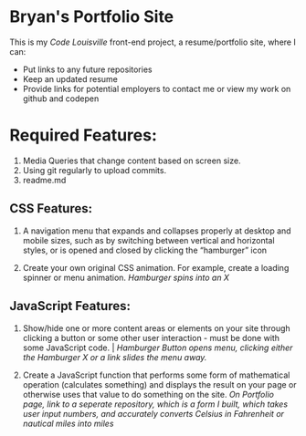  # Bryan's Portfolio Site
 
 This is my _Code Louisville_ front-end project, a resume/portfolio site, where I can: 
 
 * Put links to any future repositories 
 * Keep an updated resume
 * Provide links for potential employers to contact me 
 or view my work on github and codepen
 


# Required Features:
1. Media Queries that change content based on screen size.
2. Using git regularly to upload commits.
3. readme.md

## CSS Features:
1.  A navigation menu that expands and collapses properly at desktop and mobile sizes, such as by switching between vertical and horizontal styles, or is opened and closed by clicking the “hamburger” icon

2. Create your own original CSS animation. For example, create a loading spinner or menu animation. _Hamburger spins into an X_

## JavaScript Features:
1. Show/hide one or more content areas or elements on your site through clicking a button or some other user interaction - must be done with some JavaScript code. | _Hamburger Button opens menu, clicking either the Hamburger X or a link slides the menu away._

2. Create a JavaScript function that performs some form of mathematical operation (calculates something) and displays the result on your page or otherwise uses that value to do something on the site.
_On Portfolio page, link to a seperate repository, which is a form I built, which takes user input numbers, and accurately converts Celsius in Fahrenheit or nautical miles into miles_




